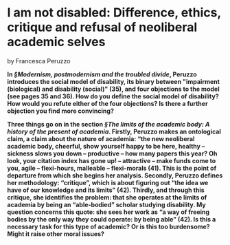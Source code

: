 # I am not disabled: Difference, ethics, critique and refusal of neoliberal academic selves

by Francesca Peruzzo

**In _§Modernism, postmodernism and the troubled divide_, Peruzzo introduces the social model of disability, its binary between "impairment (biological) and disability (social)" (35), and four objections to the model (see pages 35 and 36). How do you define the social model of disability? How would you refute either of the four objections? Is there a further objection you find more convincing?**

**Three things go on in the section _§The limits of the academic body: A history of the present of academia_. Firstly, Peruzzo makes an ontological claim, a claim about the nature of academia: “the new neoliberal academic body, cheerful, show yourself happy to be here, healthy – sickness slows you down – productive – how many papers this year? Oh look, your citation index has gone up! – attractive – make funds come to you, agile – flexi-hours, malleable – flexi-morals (41). This is the point of departure from which she begins her analysis. Secondly, Peruzzo defines her methodology: “critique”, which is about figuring out “the idea we have of our knowledge and its limits” (42). Thirdly, and through this critique, she identifies the problem: that she operates at the limits of academia by being an “able-bodied” scholar studying disability. My question concerns this quote: she sees her work as “a way of freeing bodies by the only way they could operate: by being able” (42). Is this a necessary task for this type of academic? Or is this too burdensome? Might it raise other moral issues?**
